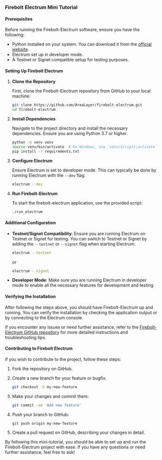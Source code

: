 ### Firebolt Electrum Mini Tutorial

#### Prerequisites

Before running the Firebolt-Electrum software, ensure you have the following:

- Python installed on your system. You can download it from the [official website](https://www.python.org/downloads/).
- Electrum set up in developer mode.
- A Testnet or Signet compatible setup for testing purposes.

#### Setting Up Firebolt Electrum

1. **Clone the Repository**

   First, clone the Firebolt-Electrum repository from GitHub to your local machine:

   ```sh
   git clone https://github.com/AreaLayer/firebolt-electrum.git
   cd firebolt-electrum
   ```

2. **Install Dependencies**

   Navigate to the project directory and install the necessary dependencies. Ensure you are using Python 3.7 or higher.

   ```sh
   python -m venv venv
   source venv/bin/activate  # On Windows, use `venv\Scripts\activate`
   pip install -r requirements.txt
   ```

3. **Configure Electrum**

   Ensure Electrum is set to developer mode. This can typically be done by running Electrum with the `--dev` flag. 

   ```sh
   electrum --dev
   ```

4. **Run Firebolt-Electrum**

   To start the firebolt-electrum application, use the provided script:

   ```sh
   ./run_electrum
   ```

#### Additional Configuration

- **Testnet/Signet Compatibility**: Ensure you are running Electrum on Testnet or Signet for testing. You can switch to Testnet or Signet by adding the `--testnet` or `--signet` flag when starting Electrum:

  ```sh
  electrum --testnet
  ```

  or

  ```sh
  electrum --signet
  ```

- **Developer Mode**: Make sure you are running Electrum in developer mode to enable all the necessary features for development and testing.

#### Verifying the Installation

After following the steps above, you should have Firebolt-Electrum up and running. You can verify the installation by checking the application output or by connecting to the Electrum console.

If you encounter any issues or need further assistance, refer to the [Firebolt-Electrum GitHub repository](https://github.com/AreaLayer/firebolt-electrum) for more detailed instructions and troubleshooting tips.

#### Contributing to Firebolt Electrum

If you wish to contribute to the project, follow these steps:

1. Fork the repository on GitHub.
2. Create a new branch for your feature or bugfix:

   ```sh
   git checkout -b my-new-feature
   ```

3. Make your changes and commit them:

   ```sh
   git commit -am 'Add new feature'
   ```

4. Push your branch to GitHub:

   ```sh
   git push origin my-new-feature
   ```

5. Create a pull request on GitHub, describing your changes in detail.

By following this mini-tutorial, you should be able to set up and run the Firebolt-Electrum project with ease. If you have any questions or need further assistance, feel free to ask!
